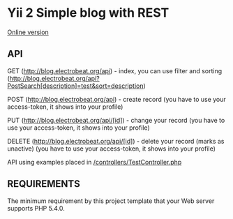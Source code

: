 Yii 2 Simple blog with REST
============================


[Online version](http://blog.electrobeat.org/)

API
------------
GET (http://blog.electrobeat.org/api) - index, you can use filter and sorting (http://blog.electrobeat.org/api?PostSearch[description]=test&sort=description)

POST (http://blog.electrobeat.org/api) - create record (you have to use your access-token, it shows into your profile)

PUT (http://blog.electrobeat.org/api/[id]) - change your record (you have to use your access-token, it shows into your profile)

DELETE (http://blog.electrobeat.org/api/[id]) - delete your record (marks as unactive) (you have to use your access-token, it shows into your profile)

API using examples placed in [/controllers/TestController.php](https://github.com/YGugnin/blog/blob/master/controllers/TestController.php)

REQUIREMENTS
------------

The minimum requirement by this project template that your Web server supports PHP 5.4.0.

